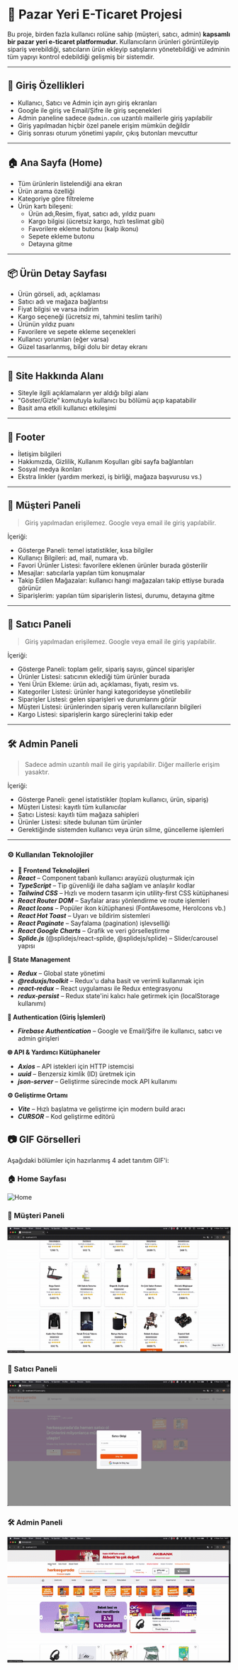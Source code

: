 # 🛒 Pazar Yeri E-Ticaret Projesi

Bu proje, birden fazla kullanıcı rolüne sahip (müşteri, satıcı, admin) **kapsamlı bir pazar yeri e-ticaret platformudur.** Kullanıcıların ürünleri görüntüleyip sipariş verebildiği, satıcıların ürün ekleyip satışlarını yönetebildiği ve adminin tüm yapıyı kontrol edebildiği gelişmiş bir sistemdir.

---

## 🔐 Giriş Özellikleri

- Kullanıcı, Satıcı ve Admin için ayrı giriş ekranları
- Google ile giriş ve Email/Şifre ile giriş seçenekleri
- Admin paneline sadece `@admin.com` uzantılı maillerle giriş yapılabilir
- Giriş yapılmadan hiçbir özel panele erişim mümkün değildir
- Giriş sonrası oturum yönetimi yapılır, çıkış butonları mevcuttur

---

## 🏠 Ana Sayfa (Home)

- Tüm ürünlerin listelendiği ana ekran
- Ürün arama özelliği
- Kategoriye göre filtreleme
- Ürün kartı bileşeni:
  - Ürün adı,Resim, fiyat, satıcı adı, yıldız puanı
  - Kargo bilgisi (ücretsiz kargo, hızlı teslimat gibi)
  - Favorilere ekleme butonu (kalp ikonu)
  - Sepete ekleme butonu
  - Detayına gitme

---

## 📦 Ürün Detay Sayfası

- Ürün görseli, adı, açıklaması
- Satıcı adı ve mağaza bağlantısı
- Fiyat bilgisi ve varsa indirim
- Kargo seçeneği (ücretsiz mi, tahmini teslim tarihi)
- Ürünün yıldız puanı
- Favorilere ve sepete ekleme seçenekleri
- Kullanıcı yorumları (eğer varsa)
- Güzel tasarlanmış, bilgi dolu bir detay ekranı

---

## 📝 Site Hakkında Alanı

- Siteyle ilgili açıklamaların yer aldığı bilgi alanı
- "Göster/Gizle" komutuyla kullanıcı bu bölümü açıp kapatabilir
- Basit ama etkili kullanıcı etkileşimi

---

## 📌 Footer

- İletişim bilgileri
- Hakkımızda, Gizlilik, Kullanım Koşulları gibi sayfa bağlantıları
- Sosyal medya ikonları
- Ekstra linkler (yardım merkezi, iş birliği, mağaza başvurusu vs.)

---

## 👤 Müşteri Paneli

> Giriş yapılmadan erişilemez. Google veya email ile giriş yapılabilir.

İçeriği:

- Gösterge Paneli: temel istatistikler, kısa bilgiler
- Kullanıcı Bilgileri: ad, mail, numara vb.
- Favori Ürünler Listesi: favorilere eklenen ürünler burada gösterilir
- Mesajlar: satıcılarla yapılan tüm konuşmalar
- Takip Edilen Mağazalar: kullanıcı hangi mağazaları takip ettiyse burada görünür
- Siparişlerim: yapılan tüm siparişlerin listesi, durumu, detayına gitme

---

## 🏬 Satıcı Paneli

> Giriş yapılmadan erişilemez. Google veya email ile giriş yapılabilir.

İçeriği:

- Gösterge Paneli: toplam gelir, sipariş sayısı, güncel siparişler
- Ürünler Listesi: satıcının eklediği tüm ürünler burada
- Yeni Ürün Ekleme: ürün adı, açıklaması, fiyatı, resim vs.
- Kategoriler Listesi: ürünler hangi kategorideyse yönetilebilir
- Siparişler Listesi: gelen siparişleri ve durumlarını görür
- Müşteri Listesi: ürünlerinden sipariş veren kullanıcıların bilgileri
- Kargo Listesi: siparişlerin kargo süreçlerini takip eder

---

## 🛠️ Admin Paneli

> Sadece admin uzantılı mail ile giriş yapılabilir. Diğer maillerle erişim yasaktır.

İçeriği:

- Gösterge Paneli: genel istatistikler (toplam kullanıcı, ürün, sipariş)
- Müşteri Listesi: kayıtlı tüm kullanıcılar
- Satıcı Listesi: kayıtlı tüm mağaza sahipleri
- Ürünler Listesi: sitede bulunan tüm ürünler
- Gerektiğinde sistemden kullanıcı veya ürün silme, güncelleme işlemleri

---

### ⚙️ Kullanılan Teknolojiler

- **🧩 Frontend Teknolojileri**
- **_React_** – Component tabanlı kullanıcı arayüzü oluşturmak için
- **_TypeScript_** – Tip güvenliği ile daha sağlam ve anlaşılır kodlar
- **_Tailwind CSS_** – Hızlı ve modern tasarım için utility-first CSS kütüphanesi
- **_React Router DOM_** – Sayfalar arası yönlendirme ve route işlemleri
- **_React Icons_** – Popüler ikon kütüphanesi (FontAwesome, HeroIcons vb.)
- **_React Hot Toast_** – Uyarı ve bildirim sistemleri
- **_React Paginate_** – Sayfalama (pagination) işlevselliği
- **_React Google Charts_** – Grafik ve veri görselleştirme
- **_Splide.js_** (@splidejs/react-splide, @splidejs/splide) – Slider/carousel yapısı

**🧠 State Management**

- **_Redux_** – Global state yönetimi
- **_@reduxjs/toolkit_** – Redux'u daha basit ve verimli kullanmak için
- **_react-redux_** – React uygulaması ile Redux entegrasyonu
- **_redux-persist_** – Redux state'ini kalıcı hale getirmek için (localStorage kullanımı)

**🔐 Authentication (Giriş İşlemleri)**

- **_Firebase Authentication_** – Google ve Email/Şifre ile kullanıcı, satıcı ve admin girişleri

**🌐 API & Yardımcı Kütüphaneler**

- **_Axios_** – API istekleri için HTTP istemcisi
- **_uuid_** – Benzersiz kimlik (ID) üretmek için
- **_json-server_** – Geliştirme sürecinde mock API kullanımı

**⚙️ Geliştirme Ortamı**

- **_Vite_** – Hızlı başlatma ve geliştirme için modern build aracı
- **_CURSOR_** – Kod geliştirme editörü

## 📷 GIF Görselleri

Aşağıdaki bölümler için hazırlanmış 4 adet tanıtım GIF'i:

### 🏠 Home Sayfası

![Home](./public/home-page.gif)

### 👤 Müşteri Paneli

![Müşteri](./public/musteri.gif)

### 🏬 Satıcı Paneli

![Satıcı](./public/satici.gif)

### 🛠️ Admin Paneli

![Admin](./public/admin.gif)

